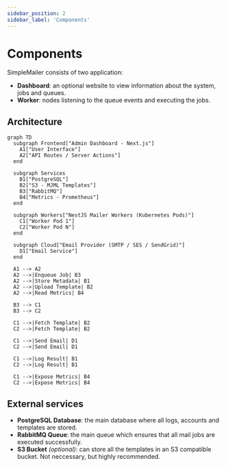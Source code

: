 ```yaml
---
sidebar_position: 2
sidebar_label: 'Components'
---
```

# Components
SimpleMailer consists of two application:
- **Dashboard**: an optional website to view information about the system, jobs and queues. 
- **Worker**: nodes listening to the queue events and executing the jobs.

## Architecture
```mermaid
graph TD
  subgraph Frontend["Admin Dashboard - Next.js"]
    A1["User Interface"]
    A2["API Routes / Server Actions"]
  end

  subgraph Services
    B1["PostgreSQL"]
    B2["S3 - MJML Templates"]
    B3["RabbitMQ"]
    B4["Metrics - Prometheus"]
  end

  subgraph Workers["NestJS Mailer Workers (Kubernetes Pods)"]
    C1["Worker Pod 1"]
    C2["Worker Pod N"]
  end

  subgraph Cloud["Email Provider (SMTP / SES / SendGrid)"]
    D1["Email Service"]
  end

  A1 --> A2
  A2 -->|Enqueue Job| B3
  A2 -->|Store Metadata| B1
  A2 -->|Upload Template| B2
  A2 -->|Read Metrics| B4

  B3 --> C1
  B3 --> C2

  C1 -->|Fetch Template| B2
  C2 -->|Fetch Template| B2

  C1 -->|Send Email| D1
  C2 -->|Send Email| D1

  C1 -->|Log Result| B1
  C2 -->|Log Result| B1

  C1 -->|Expose Metrics| B4
  C2 -->|Expose Metrics| B4
```
## External services
- **PostgreSQL Database**: the main database where all logs, accounts and templates are stored.
- **RabbitMQ Queue**: the main queue which ensures that all mail jobs are executed successfully.
- **S3 Bucket** *(optional)*: can store all the templates in an S3 compatible bucket. Not neccessary, but highly recommended.